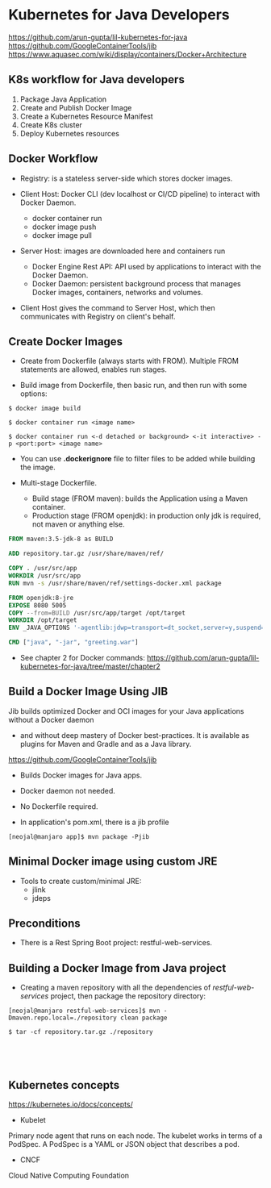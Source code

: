 # Kubernetes for Java Developers

https://github.com/arun-gupta/lil-kubernetes-for-java
https://github.com/GoogleContainerTools/jib
https://www.aquasec.com/wiki/display/containers/Docker+Architecture

## K8s workflow for Java developers

1. Package Java Application
2. Create and Publish Docker Image
3. Create a Kubernetes Resource Manifest
4. Create K8s cluster
5. Deploy Kubernetes resources

## Docker Workflow

* Registry: is a stateless server-side which stores docker images.
* Client Host: Docker CLI (dev localhost or CI/CD pipeline) to interact with Docker Daemon.
    - docker container run
    - docker image push
    - docker image pull
* Server Host: images are downloaded here and containers run
    - Docker Engine Rest API: API used by applications to interact with the Docker Daemon.
    - Docker Daemon: persistent background process that manages Docker images, containers, networks and volumes.

* Client Host gives the command to Server Host, which then communicates with Registry on client's behalf.

## Create Docker Images

* Create from Dockerfile (always starts with FROM). Multiple FROM statements are allowed, enables run stages.

* Build image from Dockerfile, then basic run, and then run with some options:

```shell
$ docker image build

$ docker container run <image name>

$ docker container run <-d detached or background> <-it interactive> -p <port:port> <image name>
```

* You can use **.dockerignore** file to filter files to be added while building the image.

* Multi-stage Dockerfile.
    * Build stage (FROM maven): builds the Application using a Maven container.
    * Production stage (FROM openjdk): in production only jdk is required, not maven or anything else.
    
    
```Dockerfile
FROM maven:3.5-jdk-8 as BUILD

ADD repository.tar.gz /usr/share/maven/ref/

COPY . /usr/src/app
WORKDIR /usr/src/app
RUN mvn -s /usr/share/maven/ref/settings-docker.xml package

FROM openjdk:8-jre
EXPOSE 8080 5005
COPY --from=BUILD /usr/src/app/target /opt/target
WORKDIR /opt/target
ENV _JAVA_OPTIONS '-agentlib:jdwp=transport=dt_socket,server=y,suspend=n,address=5005'

CMD ["java", "-jar", "greeting.war"]
```
* See chapter 2 for Docker commands:
https://github.com/arun-gupta/lil-kubernetes-for-java/tree/master/chapter2

## Build a Docker Image Using JIB

Jib builds optimized Docker and OCI images for your Java applications without a Docker daemon 
- and without deep mastery of Docker best-practices. 
It is available as plugins for Maven and Gradle and as a Java library.

https://github.com/GoogleContainerTools/jib

* Builds Docker images for Java apps.
* Docker daemon not needed.
* No Dockerfile required.

* In application's pom.xml, there is a jib profile

```shell
[neojal@manjaro app]$ mvn package -Pjib
```

## Minimal Docker image using custom JRE

* Tools to create custom/minimal JRE:
    - jlink
    - jdeps




## Preconditions

* There is a Rest Spring Boot project: restful-web-services.

## Building a Docker Image from Java project 

* Creating a maven repository with all the dependencies of *restful-web-services* 
project, then package the repository directory:

```shell
[neojal@manjaro restful-web-services]$ mvn -Dmaven.repo.local=./repository clean package

$ tar -cf repository.tar.gz ./repository
```

```shell
```


```shell
```


```shell
```


```commandline
```

    
## Kubernetes concepts

https://kubernetes.io/docs/concepts/





* Kubelet

Primary node agent that runs on each node. The kubelet works in terms of a 
PodSpec. A PodSpec is a YAML or JSON object that describes a pod.

* CNCF

Cloud Native Computing Foundation


